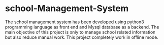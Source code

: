 # school-Management-System
The school management system has been developed using python3 programming language as front end and Mysql database as a backend. The main objective of this project is only to manage school related information but also reduce manual work. This project completely work in offline mode. 
